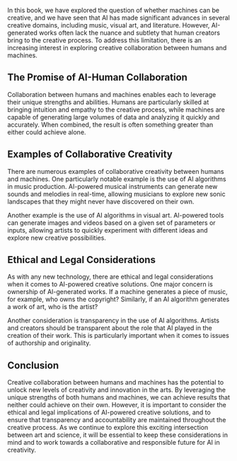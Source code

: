 
In this book, we have explored the question of whether machines can be creative, and we have seen that AI has made significant advances in several creative domains, including music, visual art, and literature. However, AI-generated works often lack the nuance and subtlety that human creators bring to the creative process. To address this limitation, there is an increasing interest in exploring creative collaboration between humans and machines.

The Promise of AI-Human Collaboration
-------------------------------------

Collaboration between humans and machines enables each to leverage their unique strengths and abilities. Humans are particularly skilled at bringing intuition and empathy to the creative process, while machines are capable of generating large volumes of data and analyzing it quickly and accurately. When combined, the result is often something greater than either could achieve alone.

Examples of Collaborative Creativity
------------------------------------

There are numerous examples of collaborative creativity between humans and machines. One particularly notable example is the use of AI algorithms in music production. AI-powered musical instruments can generate new sounds and melodies in real-time, allowing musicians to explore new sonic landscapes that they might never have discovered on their own.

Another example is the use of AI algorithms in visual art. AI-powered tools can generate images and videos based on a given set of parameters or inputs, allowing artists to quickly experiment with different ideas and explore new creative possibilities.

Ethical and Legal Considerations
--------------------------------

As with any new technology, there are ethical and legal considerations when it comes to AI-powered creative solutions. One major concern is ownership of AI-generated works. If a machine generates a piece of music, for example, who owns the copyright? Similarly, if an AI algorithm generates a work of art, who is the artist?

Another consideration is transparency in the use of AI algorithms. Artists and creators should be transparent about the role that AI played in the creation of their work. This is particularly important when it comes to issues of authorship and originality.

Conclusion
----------

Creative collaboration between humans and machines has the potential to unlock new levels of creativity and innovation in the arts. By leveraging the unique strengths of both humans and machines, we can achieve results that neither could achieve on their own. However, it is important to consider the ethical and legal implications of AI-powered creative solutions, and to ensure that transparency and accountability are maintained throughout the creative process. As we continue to explore this exciting intersection between art and science, it will be essential to keep these considerations in mind and to work towards a collaborative and responsible future for AI in creativity.
